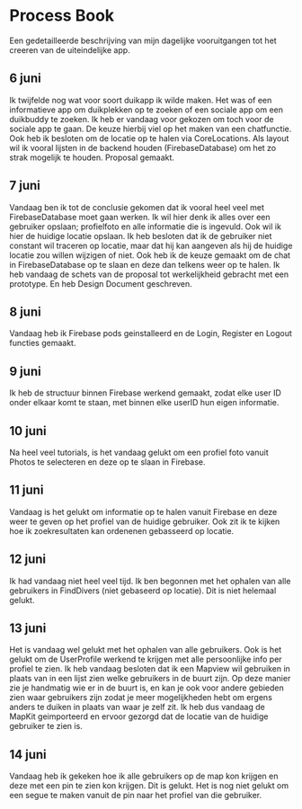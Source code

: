 # Process Book
Een gedetailleerde beschrijving van mijn dagelijke vooruitgangen tot het creeren van de uiteindelijke app.

## 6 juni
Ik twijfelde nog wat voor soort duikapp ik wilde maken. Het was of een informatieve app om duikplekken op te zoeken of een sociale app om een duikbuddy te zoeken. Ik heb er vandaag voor gekozen om toch voor de sociale app te gaan. De keuze hierbij viel op het maken van een chatfunctie. Ook heb ik besloten om de locatie op te halen via CoreLocations. Als layout wil ik vooral lijsten in de backend houden (FirebaseDatabase) om het zo strak mogelijk te houden. Proposal gemaakt.

## 7 juni
Vandaag ben ik tot de conclusie gekomen dat ik vooral heel veel met FirebaseDatabase moet gaan werken. Ik wil hier denk ik alles over een gebruiker opslaan; profielfoto en alle informatie die is ingevuld. Ook wil ik hier de huidige locatie opslaan. Ik heb besloten dat ik de gebruiker niet constant wil traceren op locatie, maar dat hij kan aangeven als hij de huidige locatie zou willen wijzigen of niet. Ook heb ik de keuze gemaakt om de chat in FirebaseDatabase op te slaan en deze dan telkens weer op te halen. Ik heb vandaag de schets van de proposal tot werkelijkheid gebracht met een prototype. En heb Design Document geschreven.

## 8 juni
Vandaag heb ik Firebase pods geinstalleerd en de Login, Register en Logout functies gemaakt.

## 9 juni
Ik heb de structuur binnen Firebase werkend gemaakt, zodat elke user ID onder elkaar komt te staan, met binnen elke userID hun eigen informatie.

## 10 juni
Na heel veel tutorials, is het vandaag gelukt om een profiel foto vanuit Photos te selecteren en deze op te slaan in Firebase.

## 11 juni
Vandaag is het gelukt om informatie op te halen vanuit Firebase en deze weer te geven op het profiel van de huidige gebruiker. Ook zit ik te kijken hoe ik zoekresultaten kan ordenenen gebasseerd op locatie.

## 12 juni
Ik had vandaag niet heel veel tijd. Ik ben begonnen met het ophalen van alle gebruikers in FindDivers (niet gebaseerd op locatie). Dit is niet helemaal gelukt.

## 13 juni
Het is vandaag wel gelukt met het ophalen van alle gebruikers. Ook is het gelukt om de UserProfile werkend te krijgen met alle persoonlijke info per profiel te zien. Ik heb vandaag besloten dat ik een Mapview wil gebruiken in plaats van in een lijst zien welke gebruikers in de buurt zijn. Op deze manier zie je handmatig wie er in de buurt is, en kan je ook voor andere gebieden zien waar gebruikers zijn zodat je meer mogelijkheden hebt om ergens anders te duiken in plaats van waar je zelf zit. Ik heb dus vandaag de MapKit geimporteerd en ervoor gezorgd dat de locatie van de huidige gebruiker te zien is.

## 14 juni
Vandaag heb ik gekeken hoe ik alle gebruikers op de map kon krijgen en deze met een pin te zien kon krijgen. Dit is gelukt. Het is nog niet gelukt om een segue te maken vanuit de pin naar het profiel van die gebruiker.

